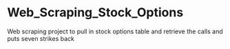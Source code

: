 # Web_Scraping_Stock_Options
Web scraping project to pull in stock options table and retrieve the calls and puts seven strikes back
